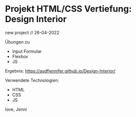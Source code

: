 # Projekt HTML/CSS Vertiefung: Design Interior

new project // 26-04-2022

Übungen zu 
- Input Formular
- Flexbox
- JS

Ergebnis:
https://asdfjennifer.github.io/Design-Interior/

Verwendete Technologien:
- HTML 
- CSS 
- JS 


love, Jenni
